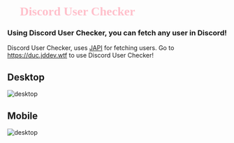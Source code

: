 <h1>🌹 Discord User Checker 👤</h1>

 ### Using Discord User Checker, you can fetch any user in Discord!
Discord User Checker, uses [JAPI](https://japi.rest) for fetching users.
Go to https://duc.jddev.wtf to use Discord User Checker!

## Desktop
<img src="" alt="desktop">

## Mobile
<img src="" alt="desktop">

 <style>
    @import url('https://fonts.googleapis.com/css?family=Pacifico');
    h1 {
        font-family: 'Pacifico';
        color: pink
    }
 </style>
